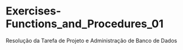 # Exercises-Functions_and_Procedures_01
Resolução da Tarefa de Projeto e Administração de Banco de Dados
